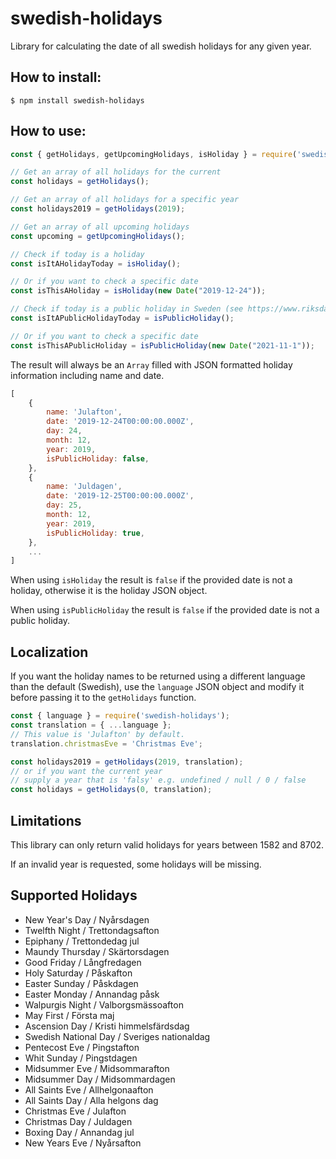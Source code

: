 # swedish-holidays
Library for calculating the date of all swedish holidays for any given year.

## How to install:
```shell
$ npm install swedish-holidays
```

## How to use:
```js
const { getHolidays, getUpcomingHolidays, isHoliday } = require('swedish-holidays');

// Get an array of all holidays for the current
const holidays = getHolidays();

// Get an array of all holidays for a specific year
const holidays2019 = getHolidays(2019);

// Get an array of all upcoming holidays
const upcoming = getUpcomingHolidays();

// Check if today is a holiday
const isItAHolidayToday = isHoliday();

// Or if you want to check a specific date
const isThisAHoliday = isHoliday(new Date("2019-12-24")); 

// Check if today is a public holiday in Sweden (see https://www.riksdagen.se/sv/dokument-lagar/dokument/svensk-forfattningssamling/lag-1989253-om-allmanna-helgdagar_sfs-1989-253)
const isItAPublicHolidayToday = isPublicHoliday();

// Or if you want to check a specific date
const isThisAPublicHoliday = isPublicHoliday(new Date("2021-11-1")); 
```
The result will always be an ```Array``` filled with JSON formatted holiday information including name and date.
```js
[
    {
        name: 'Julafton',
        date: '2019-12-24T00:00:00.000Z',
        day: 24,
        month: 12,
        year: 2019,
        isPublicHoliday: false,
    },
    {
        name: 'Juldagen',
        date: '2019-12-25T00:00:00.000Z',
        day: 25,
        month: 12,
        year: 2019,
        isPublicHoliday: true,
    },
    ...
]   
```
When using `isHoliday` the result is `false` if the provided date is not a holiday, otherwise it is the holiday JSON object.

When using `isPublicHoliday` the result is `false` if the provided date is not a public holiday.

## Localization
If you want the holiday names to be returned using a different language than the default (Swedish), use the `language` JSON object and modify it before passing it to the `getHolidays` function.
```js
const { language } = require('swedish-holidays');
const translation = { ...language };
// This value is 'Julafton' by default.
translation.christmasEve = 'Christmas Eve';

const holidays2019 = getHolidays(2019, translation);
// or if you want the current year
// supply a year that is 'falsy' e.g. undefined / null / 0 / false
const holidays = getHolidays(0, translation);
 ```

## Limitations
This library can only return valid holidays for years between 1582 and 8702.

If an invalid year is requested, some holidays will be missing.

## Supported Holidays
* New Year's Day / Nyårsdagen
* Twelfth Night / Trettondagsafton
* Epiphany / Trettondedag jul
* Maundy Thursday / Skärtorsdagen
* Good Friday / Långfredagen
* Holy Saturday / Påskafton
* Easter Sunday / Påskdagen
* Easter Monday / Annandag påsk
* Walpurgis Night / Valborgsmässoafton
* May First / Första maj
* Ascension Day / Kristi himmelsfärdsdag
* Swedish National Day / Sveriges nationaldag
* Pentecost Eve / Pingstafton
* Whit Sunday / Pingstdagen
* Midsummer Eve / Midsommarafton
* Midsummer Day / Midsommardagen
* All Saints Eve / Allhelgonaafton
* All Saints Day / Alla helgons dag
* Christmas Eve / Julafton
* Christmas Day / Juldagen
* Boxing Day / Annandag jul
* New Years Eve / Nyårsafton
